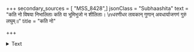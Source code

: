 +++
secondary_sources = [ "MSS_8428",]
jsonClass = "Subhaashita"
text = "कति नो विषया निभालिताः कति वा भूमिभुजो न शीलिताः।  \nधरणीधर तावकान् गुणान् अवधार्याजगणं गुरुं लघुम्॥"
title = "कति नो"

+++

<details><summary>Text</summary>

कति नो विषया निभालिताः कति वा भूमिभुजो न शीलिताः।  
धरणीधर तावकान् गुणान् अवधार्याजगणं गुरुं लघुम्॥
</details>
